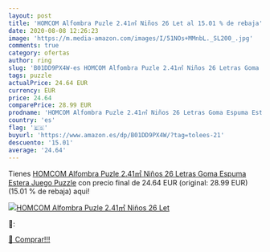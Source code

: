 ```yaml
---
layout: post
title: 'HOMCOM Alfombra Puzle 2.41㎡ Niños 26 Let al 15.01 % de rebaja'
date: 2020-08-08 12:26:23
image: 'https://m.media-amazon.com/images/I/51NOs+MMnbL._SL200_.jpg'
comments: true
category: ofertas
author: ring
slug: 'B01DD9PX4W-es HOMCOM Alfombra Puzle 2.41㎡ Niños 26 Letras Goma Espuma...'
tags: puzzle
actualPrice: 24.64 EUR
currency: EUR
price: 24.64
comparePrice: 28.99 EUR
prodname: 'HOMCOM Alfombra Puzle 2.41㎡ Niños 26 Letras Goma Espuma Estera Juego Puzzle'
country: 'es'
flag: '🇪🇸'
buyurl: 'https://www.amazon.es/dp/B01DD9PX4W/?tag=tolees-21'
descuento: '15.01'
average: '24.64'
---
```


Tienes [HOMCOM Alfombra Puzle 2.41㎡ Niños 26 Letras Goma Espuma Estera Juego Puzzle](https://www.amazon.es/dp/B01DD9PX4W/?tag=tolees-21) con precio final de  24.64 EUR (original: 28.99 EUR) (15.01 %  de rebaja) aqui!

[![HOMCOM Alfombra Puzle 2.41㎡ Niños 26 Let](https://m.media-amazon.com/images/I/51NOs+MMnbL._SL200_.jpg)](https://www.amazon.es/dp/B01DD9PX4W/?tag=tolees-21)

🔎:


[🛒 Comprar!!!](https://www.amazon.es/dp/B01DD9PX4W/?tag=tolees-21)
